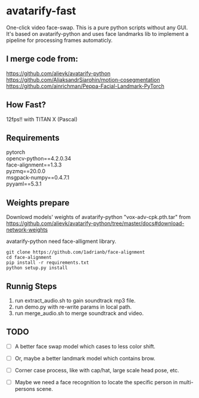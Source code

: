 # avatarify-fast
One-click video face-swap. This is a pure python scripts without any GUI. It's based on avatarify-python and uses face landmarks lib to implement a pipeline for processing frames automaticly.

## I merge code from:
https://github.com/alievk/avatarify-python  
https://github.com/AliaksandrSiarohin/motion-cosegmentation  
https://github.com/ainrichman/Peppa-Facial-Landmark-PyTorch  

## How Fast?
12fps!! with TITAN X (Pascal)

## Requirements
pytorch  
opencv-python==4.2.0.34  
face-alignment==1.3.3  
pyzmq==20.0.0  
msgpack-numpy==0.4.7.1  
pyyaml==5.3.1  


## Weights prepare
Downlowd models' weights of avatarify-python "vox-adv-cpk.pth.tar" from  
https://github.com/alievk/avatarify-python/tree/master/docs#download-network-weights

avatarify-python need face-alligment library.

    git clone https://github.com/1adrianb/face-alignment
    cd face-alignment
    pip install -r requirements.txt
    python setup.py install

## Runnig Steps
1. run extract_audio.sh to gain soundtrack mp3 file.
2. run demo.py with re-write params in local path.
3. run merge_audio.sh to merge soundtrack and video.

## TODO
- [ ] A better face swap model which cases to less color shift.
- [ ] Or, maybe a better landmark model which contains brow.
- [ ] Corner case process, like with cap/hat, large scale head pose, etc.
- [ ] Maybe we need a face recognition to locate the specific person in multi-persons scene.





